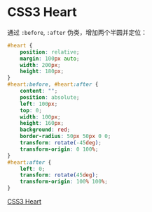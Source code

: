 CSS3 Heart
===

通过 `:before`, `:after` 伪类，增加两个半圆并定位：

```css
#heart {
    position: relative;
    margin: 100px auto;
    width: 200px;
    height: 180px;
}
#heart:before, #heart:after {
    content: "";
    position: absolute;
    left: 100px;
    top: 0;
    width: 100px;
    height: 160px;
    background: red;
    border-radius: 50px 50px 0 0;
    transform: rotate(-45deg);
    transform-origin: 0 100%;
}
#heart:after {
    left: 0;
    transform: rotate(45deg);
    transform-origin: 100% 100%;
}
```

[CSS3 Heart](https://jsfiddle.net/guihua/h10we3v3/)
